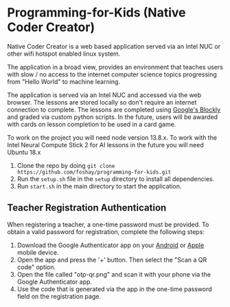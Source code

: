 # Programming-for-Kids (Native Coder Creator)
Native Coder Creator is a web based application served via an Intel NUC or other wifi hotspot enabled linux system.

The application in a broad view, provides an environment that teaches users with slow / no access to the internet computer science topics progressing from "Hello World" to machine learning.

The application is served via an Intel NUC and accessed via the web browser. The lessons are stored locally so don't require an internet connection to complete. The lessons are completed using [Google's Blockly ](https://developers.google.com/blockly) and graded via custom python scripts.
In the future, users will be awarded with cards on lesson completion to be used in a card game.

To work on the project you will need node version 13.8.x. To work with the Intel Neural Compute Stick 2 for AI lessons in the future you will need Ubuntu 18.x
1. Clone the repo by doing ```git clone https://github.com/foshay/programming-for-kids.git```
2. Run the ```setup.sh``` file in the `setup` directory to install all dependencies.
3. Run ```start.sh``` in the main directory to start the application.

## Teacher Registration Authentication
When registering a teacher, a one-time password must be provided. To obtain a valid password for registration, complete the following steps:

1. Download the Google Authenticator app on your  [Android](https://play.google.com/store/apps/details?id=com.google.android.apps.authenticator2&hl=en_US) or [Apple](https://apps.apple.com/us/app/google-authenticator/id388497605) mobile device.
2. Open the app and press the '+' button. Then select the "Scan a QR code" option.
3. Open the file called "otp-qr.png" and scan it with your phone via the Google Authenticator app.
4. Use the code that is generated via the app in the one-time password field on the registration page.
